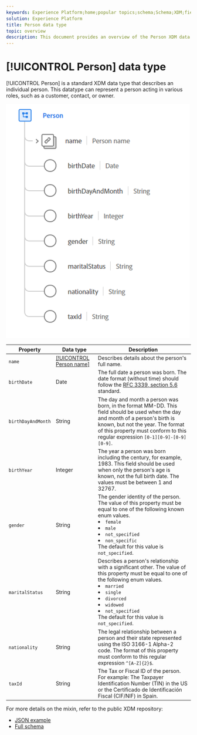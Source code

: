```yaml
---
keywords: Experience Platform;home;popular topics;schema;Schema;XDM;fields;schemas;Schemas;person;datatype;data-type;data type;
solution: Experience Platform
title: Person data type
topic: overview
description: This document provides an overview of the Person XDM data type.
---
```


# [!UICONTROL Person] data type

[!UICONTROL Person] is a standard XDM data type that describes an individual person. This datatype can represent a person acting in various roles, such as a customer, contact, or owner.

<img src='../images/data-types/person.png' width=500 /><br />

| Property | Data type | Description |
| --- | --- | --- |
| `name` | [[!UICONTROL Person name]](./person-name.md) | Describes details about the person's full name. |
| `birthDate` | Date | The full date a person was born. The date format (without time) should follow the [RFC 3339, section 5.6](https://tools.ietf.org/html/rfc3339#section-5.6) standard. |
| `birthDayAndMonth` | String | The day and month a person was born, in the format MM-DD. This field should be used when the day and month of a person's birth is known, but not the year. The format of this property must conform to this regular expression `[0-1][0-9]-[0-9][0-9]`. |
| `birthYear` | Integer | The year a person was born including the century, for example, 1983. This field should be used when only the person's age is known, not the full birth date. The values must be between 1 and 32767. |
| `gender` | String | The gender identity of the person. The value of this property must be equal to one of the following known enum values. <li> `female` </li> <li> `male` </li> <li> `not_specified` </li> <li> `non_specific` </li> The default for this value is `not_specified`. |
| `maritalStatus` | String | Describes a person's relationship with a significant other. The value of this property must be equal to one of the following enum values. <li> `married` </li> <li> `single` </li> <li> `divorced` </li> <li> `widowed` </li> <li> `not_specified` </li> The default for this value is `not_specified`. |
| `nationality` | String | The legal relationship between a person and their state represented using the ISO 3166-1 Alpha-2 code. The format of this property must conform to this regular expression `^[A-Z]{2}$`. |
| `taxId` | String | The Tax or Fiscal ID of the person. For example: The Taxpayer Identification Number (TIN) in the US or the Certificado de Identificación Fiscal (CIF/NIF) in Spain. |

For more details on the mixin, refer to the public XDM repository:

* [JSON example](https://github.com/adobe/xdm/blob/63a4a825b2acb0a8cb661d6e02ae952711fc4da6/docs/reference/datatypes/person.schema.json)
* [Full schema](https://github.com/adobe/xdm/blob/63a4a825b2acb0a8cb661d6e02ae952711fc4da6/docs/reference/datatypes/person.schema.md#xdmgender-known-values)